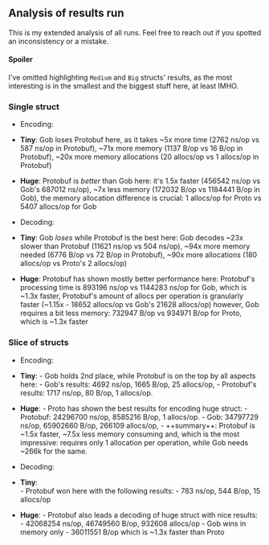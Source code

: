## Analysis of results run 

This is my extended analysis of all runs.
Feel free to reach out if you spotted an inconsistency or a mistake.

#### Spoiler
I've omitted highlighting ``Medium`` and ``Big`` structs' results, as the most interesting is in the smallest and the biggest stuff here, at least IMHO.

### Single struct

- Encoding:
- **Tiny**:
        Gob loses Protobuf here, as it takes ~5x more time (2762 ns/op vs 587 ns/op in Protobuf), ~71x more memory (1137 B/op vs 16 B/op in Protobuf), ~20x more memory allocations (20 allocs/op vs 1 allocs/op in Protobuf)
- **Huge**:
        Protobuf is *better* than Gob here:
        it's 1.5x faster (456542 ns/op vs Gob's 687012 ns/op),
        ~7x less memory (172032 B/op vs 1184441 B/op in Gob),
        the memory allocation difference is crucial: 1 allocs/op for Proto vs 5407 allocs/op for Gob

- Decoding:
- **Tiny**:
        Gob *loses* while Protobuf is the best here:
        Gob decodes ~23x slower than Protobuf (11621 ns/op vs 504 ns/op),
        ~94x more memory needed (6776 B/op vs 72 B/op in Protobuf),
        ~90x more allocations (180 allocs/op vs Proto's 2 allocs/op)
- **Huge**:
        Protobuf has shown mostly better performance here:
        Protobuf's processing time is 893196 ns/op vs 1144283 ns/op for Gob, which is ~1.3x faster,
        Protobuf's amount of allocs per operation is granularly faster (~1.15x - 18652 allocs/op vs Gob's 21628 allocs/op)
        however, Gob requires a bit less memory: 732947 B/op vs 934971 B/op for Proto, which is ~1.3x faster


### Slice of structs


- Encoding:
- **Tiny**:
        - Gob holds 2nd place, while Protobuf is on the top by all aspects here:
            - Gob's results: 4692 ns/op, 1665 B/op, 25 allocs/op,
            - Protobuf's results: 1717 ns/op,  80 B/op, 1 allocs/op.
- **Huge**:
        - Proto has shown the best results for encoding huge struct:
            - Protobuf: 24296700 ns/op, 8585216 B/op, 1 allocs/op.
            - Gob: 34797729 ns/op, 65902660 B/op, 266109 allocs/op,
            - ++summary++: Protobuf is ~1.5x faster, ~7.5x less memory consuming and, which is the most impressive: requires only 1 allocation per operation, while Gob needs ~266k for the same.

- Decoding:
- **Tiny**:  
        - Protobuf won here with the following results:
        - 783 ns/op, 544 B/op, 15 allocs/op
- **Huge**:
        - Protobuf also leads a decoding of huge struct with nice results:
            - 42068254 ns/op, 46749560 B/op, 932608 allocs/op
            - Gob wins in memory only - 36011551 B/op which is ~1.3x faster than Proto
